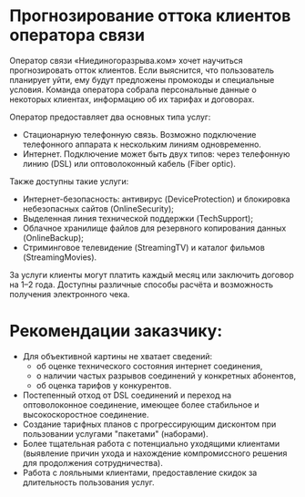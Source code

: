 # Прогнозирование оттока клиентов оператора связи

Оператор связи «Ниединогоразрыва.ком» хочет научиться прогнозировать отток клиентов. Если выяснится, что пользователь планирует уйти, ему будут предложены промокоды и специальные условия. Команда оператора собрала персональные данные о некоторых клиентах, информацию об их тарифах и договорах.

Оператор предоставляет два основных типа услуг:
- Стационарную телефонную связь. Возможно подключение телефонного аппарата к нескольким линиям одновременно.
- Интернет. Подключение может быть двух типов: через телефонную линию (DSL) или оптоволоконный кабель (Fiber optic).

Также доступны такие услуги:
- Интернет-безопасность: антивирус (DeviceProtection) и блокировка небезопасных сайтов (OnlineSecurity);
- Выделенная линия технической поддержки (TechSupport);
- Облачное хранилище файлов для резервного копирования данных (OnlineBackup);
- Стриминговое телевидение (StreamingTV) и каталог фильмов (StreamingMovies).

За услуги клиенты могут платить каждый месяц или заключить договор на 1–2 года. Доступны различные способы расчёта и возможность получения электронного чека.

# Рекомендации заказчику:
- Для объективной картины не хватает сведений: 
    - об оценке технического состояния интернет соединения,
    - о наличии частых разрывов соединений у конкретных абонентов,
    - об оценка тарифов у конкурентов.
- Постепенный отход от DSL соединений и переход на оптоволоконное соединение, имеющее более стабильное и высокоскоростное соединение.
- Создание тарифных планов с прогрессирующим дисконтом при пользовании услугами "пакетами" (наборами).
- Более тщательная работа с потенциально уходящими клиентами (выявление причин ухода и нахождение компромиссного решения для продолжения сотрудничества).
- Работа с лояльными клиентами, предоставление скидок за длительность пользования услуг.
